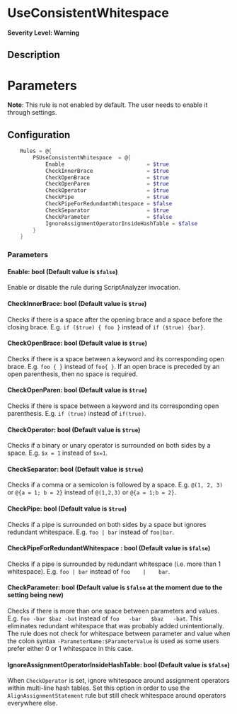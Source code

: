 # UseConsistentWhitespace

**Severity Level: Warning**

## Description

# Parameters

**Note**: This rule is not enabled by default. The user needs to enable it through settings.

## Configuration

```powershell
    Rules = @{
        PSUseConsistentWhitespace  = @{
            Enable                          = $true
            CheckInnerBrace                 = $true
            CheckOpenBrace                  = $true
            CheckOpenParen                  = $true
            CheckOperator                   = $true
            CheckPipe                       = $true
            CheckPipeForRedundantWhitespace = $false
            CheckSeparator                  = $true
            CheckParameter                  = $false
            IgnoreAssignmentOperatorInsideHashTable = $false
        }
    }
```

### Parameters

#### Enable: bool (Default value is `$false`)

Enable or disable the rule during ScriptAnalyzer invocation.

#### CheckInnerBrace: bool (Default value is `$true`)

Checks if there is a space after the opening brace and a space before the closing brace. E.g. `if ($true) { foo }` instead of `if ($true) {bar}`.

#### CheckOpenBrace: bool (Default value is `$true`)

Checks if there is a space between a keyword and its corresponding open brace. E.g. `foo { }` instead of `foo{ }`. If an open brace is preceded by an open parenthesis, then no space is required.

#### CheckOpenParen: bool (Default value is `$true`)

Checks if there is space between a keyword and its corresponding open parenthesis. E.g. `if (true)` instead of `if(true)`.

#### CheckOperator: bool (Default value is `$true`)

Checks if a binary or unary operator is surrounded on both sides by a space. E.g. `$x = 1` instead of `$x=1`.

#### CheckSeparator: bool (Default value is `$true`)

Checks if a comma or a semicolon is followed by a space. E.g. `@(1, 2, 3)` or `@{a = 1; b = 2}` instead of `@(1,2,3)` or `@{a = 1;b = 2}`.

#### CheckPipe: bool (Default value is `$true`)

Checks if a pipe is surrounded on both sides by a space but ignores redundant whitespace. E.g. `foo | bar` instead of `foo|bar`.

#### CheckPipeForRedundantWhitespace : bool (Default value is `$false`)

Checks if a pipe is surrounded by redundant whitespace (i.e. more than 1 whitespace). E.g. `foo | bar` instead of `foo    |    bar`.

#### CheckParameter: bool (Default value is `$false` at the moment due to the setting being new)

Checks if there is more than one space between parameters and values. E.g. `foo -bar $baz -bat` instead of `foo   -bar   $baz   -bat`. This eliminates redundant whitespace that was probably added unintentionally.
The rule does not check for whitespace between parameter and value when the colon syntax `-ParameterName:$ParameterValue` is used as some users prefer either 0 or 1 whitespace in this case.

#### IgnoreAssignmentOperatorInsideHashTable: bool (Default value is `$false`)

When `CheckOperator` is set, ignore whitespace around assignment operators within multi-line hash tables. Set this option in order to use the `AlignAssignmentStatement` rule but still check whitespace around operators everywhere else.